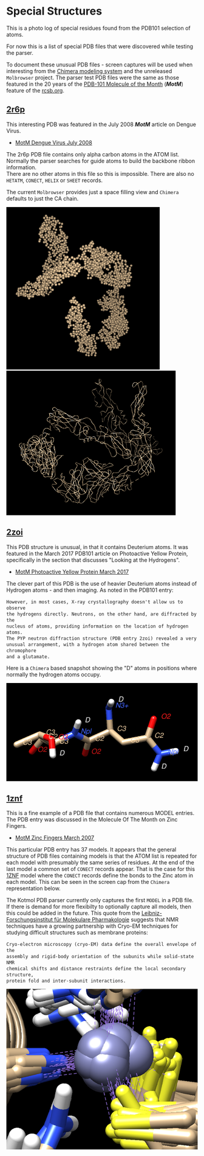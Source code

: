 Special Structures
=================

This is a photo log of special residues found from the PDB101 selection of atoms.


For now this is a list of special PDB files that were discovered while testing the parser.

To document these unusual PDB files - screen captures will be used
when interesting from the [Chimera modeling system][1] and the 
unreleased `Molbrowser` project.  The parser test PDB files 
were the same as those featured in the 20 years of the [PDB-101 Molecule of the Month][1b] 
(_**MotM**_) feature of the [rcsb.org][1c].

  [1]: https://www.cgl.ucsf.edu/chimera/
  [1b]: https://pdb101.rcsb.org/motm/motm-about
  [1c]: https://www.rcsb.org/

[2r6p][3]
----
This interesting PDB was featured in the July 2008 **_MotM_** article on Dengue Virus.

* [MotM Dengue Virus July 2008][2]

  [2]: https://pdb101.rcsb.org/motm/103
  [3]: https://www.rcsb.org/structure/2r6p

The 2r6p PDB file contains only alpha carbon atoms in the ATOM list.   
Normally the parser searches for guide atoms
to build the backbone ribbon information.   
There are no other atoms in this file so this is impossible.
There are also no `HETATM`, `CONECT`, `HELIX` or `SHEET` records.  

The current `Molbrowser` provides just a space filling view 
and `Chimera` defaults to just the CA chain.

![Molbrowser view](img/PDB-2R6P-Molbrowser-spacefilling.PNG)
![Chimera background view](img/PDB-2R6P-chimera-CAbackbone.PNG)

[2zoi][5]
----
This PDB structure is unusual, in that it contains Deuterium atoms.
It was featured in the March 2017 PDB101 article on Photoactive Yellow Protein, 
specifically in the section that discusses "Looking at the Hydrogens".

* [MotM Photoactive Yellow Protein March 2017][4]

  [4]: https://pdb101.rcsb.org/motm/207
  [5]: https://www.rcsb.org/structure/2zoi

The clever part of this PDB is the use of heavier Deuterium atoms instead of Hydrogen atoms - and then 
imaging.  As noted in the PDB101 entry:

    However, in most cases, X-ray crystallography doesn't allow us to observe 
    the hydrogens directly. Neutrons, on the other hand, are diffracted by the 
    nucleus of atoms, providing information on the location of hydrogen atoms. 
    The PYP neutron diffraction structure (PDB entry 2zoi) revealed a very 
    unusual arrangement, with a hydrogen atom shared between the chromophore 
    and a glutamate.  

Here is a `Chimera` based snapshot showing the "D" atoms in positions where normally
the hydrogen atoms occupy.

![Chimera background view](img/PDB-2ZOI-chimera-has-DeuteriumAtoms.PNG)

[1znf][7]
----
This is a fine example of a PDB file that contains numerous MODEL entries.
The PDB entry was discussed in the Molecule Of The Month on Zinc Fingers.

* [MotM Zinc Fingers March 2007][6]

  [6]: https://pdb101.rcsb.org/motm/87
  [7]: https://www.rcsb.org/structure/1ZNF

This particular PDB entry has 37 models.  It appears that the general structure
of PDB files containing models is that the ATOM list is repeated for each 
model with presumably the same series of residues.   At the end of the last 
model a common set of `CONECT` records appear.  That is the case 
for this [1ZNF][7] model where the `CONECT` records define the 
bonds to the Zinc atom in each model.   This can be seen in the
screen cap from the `Chimera` representation below.

The Kotmol PDB parser currently only captures the first `MODEL` in a PDB file.
If there is demand for more flexibilty to optionally capture
all models, then this could be added in the future.   This quote from the
[Leibniz-Forschungsinstitut für Molekulare Pharmakologie](https://www.leibniz-fmp.de/de/lange)
suggests that NMR techniques have a growing partnership with Cryo-EM 
techniques for studying difficult structures such as membrane proteins:

    Cryo-electron microscopy (cryo-EM) data define the overall envelope of the 
    assembly and rigid-body orientation of the subunits while solid-state NMR 
    chemical shifts and distance restraints define the local secondary structure, 
    protein fold and inter-subunit interactions.


![Chimera background view](img/PDB-1ZNF-37-models-Chimera.PNG)


